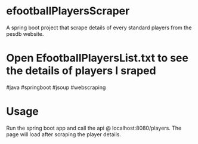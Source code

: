 # efootballPlayersScraper
A spring boot project that scrape details of every standard players from the pesdb website.

# Open EfootballPlayersList.txt to see the details of players I sraped 

#java #springboot #jsoup #webscraping

# Usage
Run the spring boot app and call the api @  localhost:8080/players. 
The page will load after scraping the player details.
